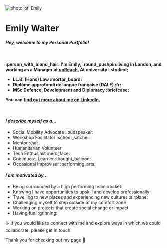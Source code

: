 <html>

<div>
  <img src="https://github.com/emjwalter/emjwalter.github.io/blob/master/bw%20dinosaour.JPG" alt="photo_of_Emily">
</div>

<head>
    <h1><strong>Emily Walter</strong></h1>
  </head>
  
  <body>
  <p><h4><em>Hey, welcome to my Personal Portfolio!</em><h4> 
    <br>
  <br>
   :person_with_blond_hair: I'm Emily,
   :round_pushpin:living in London,
   and working as a Manager at <a href="https://www.upreach.org.uk">upReach.</a> 
   At university I studied;
      <ul>
        <li> LL.B. (Hons) Law :mortar_board: </li>
      <li> Diplôme approfondi de langue française (DALF) :fr:</li>
      <li> MSc Defence, Development and Diplomacy :briefcase:</li>
  </ul>
      You can <a href="https://www.linkedin.com/in/emjwalter/">find out more about me on LinkedIn.</a>
    </p>
   <br>
<h4><em>I describe myself as a...</em></h4>
<ul>
  <li>Social Mobility Advocate :loudspeaker: </li>
  <li>Workshop Facilitator :school_satchel:</li>
  <li>Mentor :ear:</li>
  <li>Humanitarian Volunteer </li>
  <li>Tech Enthusiast :nerd_face:</li>
  <li>Continuous Learner :thought_balloon:</li> 
  <li>Occasional Improviser :performing_arts:</li>
</ul>   

<h4><em>I am motivated by...</em></h4>
<ul>
  <li>Being surrounded by a high performing team :rocket:</li>
  <li>Knowing I have opportunities to upskill and develop professionally</li>
  <li>Travelling to new places and experiencing new cultures :airplane:</li>
  <li>Challenging myself to step outside of my comfort zone </li>
  <li>Working on projects that create social change or impact</li>
  <li>Having fun! :grinning:</li> 
</ul> 

:coffee: If you would like to connect with me and explore ways in which we could collaborate, please get in touch.

Thank you for checking out my page :yellow_heart:

  </body>
</html>

